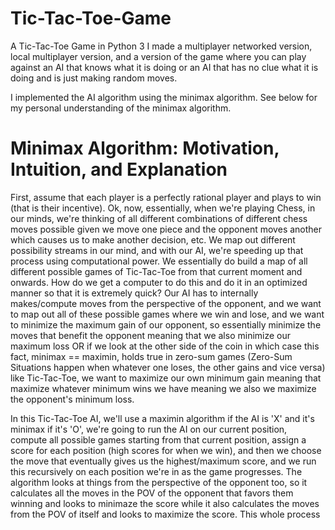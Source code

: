 # Tic-Tac-Toe-Game
A Tic-Tac-Toe Game in Python 3
I made a multiplayer networked version, local multiplayer version, and a version of the game where you can play against an AI that knows what it is doing or an AI that has no clue what it is doing and is just making random moves.

I implemented the AI algorithm using the minimax algorithm. See below for my personal understanding of the minimax algorithm.

# Minimax Algorithm: Motivation, Intuition, and Explanation
First, assume that each player is a perfectly rational player and plays to win (that is their incentive). Ok, now, essentially, when we're playing Chess, in our minds, we're thinking of all different combinations of different chess moves possible given we move one piece and the opponent moves another which causes us to make another decision, etc. We map out different possibility streams in our mind, and with our AI, we're speeding up that process using computational power. We essentially do build a map of all different possible games of Tic-Tac-Toe from that current moment and onwards. How do we get a computer to do this and do it in an optimized manner so that it is extremely quick? Our AI has to internally makes/compute moves from the perspective of the opponent, and we want to map out all of these possible games where we win and lose, and we want to minimize the maximum gain of our opponent, so essentially minimize the moves that benefit the opponent meaning that we also minimize our maximum loss OR if we look at the other side of the coin in which case this fact, minimax == maximin, holds true in zero-sum games (Zero-Sum Situations happen when whatever one loses, the other gains and vice versa) like Tic-Tac-Toe, we want to maximize our own minimum gain meaning that maximize whatever minimum wins we have meaning we also we maximize the opponent's minimum loss.

In this Tic-Tac-Toe AI, we'll use a maximin algorithm if the AI is 'X' and it's minimax if it's 'O', we're going to run the AI on our current position, compute all possible games starting from that current position, assign a score for each position (high scores for when we win), and then we choose the move that eventually gives us the highest/maximum score, and we run this recursively on each position we're in as the game progresses. The algorithm looks at things from the perspective of the opponent too, so it calculates all the moves in the POV of the opponent that favors them winning and looks to minimaze the score while it also calculates the moves from the POV of itself and looks to maximize the score. This whole process
